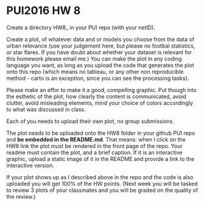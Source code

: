 # PUI2016 HW 8

Create a directory HW8_<netID> in your PUI repo (with your netID). 
  
Create a plot, of whatever data and or models you choose from the data of urban relevance (use your judgement here, but please no footbal statistics, or star flares. If you have doubt about whether your dataset is relevant for this homework please email me.) You can make the plot in any coding language you want, as long as you upload the code that generates the plot onto this repo (which means no tableau, or any other non reproducible method - carto is an exception, since you can see the processing tasks).

Please make an effor to make it a good, compelling graphic.
Put though into the esthetic of the plot, how clearly the content is communicated, avoid clutter, avoid misleading elements, mind your choice of colors accordingly to what was discussed in class. 

Each of you needs to upload their own plot, no group submissions. 

The plot neads to be uploaded onto the HW8 folder in your github PUI repo and **be embedded in the README.md**. That means: when I click on the HW8 link the plot must be rendered in the front page of the repo. Your readme must contain the plot, and a brief caption.  If it is an interactive graphic, upload a static image of it in the README and provide a link to the interactive version.

If your plot shows up as I described above in the repo and the code is also uploaded you will get 100% of the HW points. (Next week you will be tasked to review 3 plots of your classmates and you will be graded on the quality of the review.)

